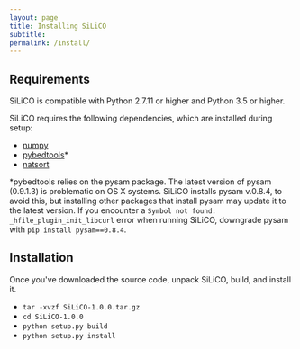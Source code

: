 ```yaml
---
layout: page
title: Installing SiLiCO
subtitle: 
permalink: /install/
---
```


Requirements
---
SiLiCO is compatible with Python 2.7.11 or higher and Python 3.5 or higher.

SiLiCO requires the following dependencies, which are installed during setup:

+ [numpy](http://www.numpy.org/)
+ [pybedtools](https://pythonhosted.org/pybedtools/)*
+ [natsort](http://pythonhosted.org/natsort/)

*pybedtools relies on the pysam package. The latest version of pysam (0.9.1.3) is problematic on OS X systems. SiLiCO installs pysam v.0.8.4, to avoid this, but installing other packages that install pysam may update it to the latest version. If you encounter a `Symbol not found: _hfile_plugin_init_libcurl` error when running SiLiCO, downgrade pysam with `pip install pysam==0.8.4`. 

Installation
---
Once you've downloaded the source code, unpack SiLiCO, build, and install it.

+ `tar -xvzf SiLiCO-1.0.0.tar.gz`
+ `cd SiLiCO-1.0.0`
+ `python setup.py build`
+ `python setup.py install`


